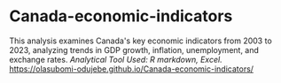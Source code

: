 # Canada-economic-indicators
This analysis examines Canada's key economic indicators from 2003 to 2023, analyzing trends in GDP growth, inflation, unemployment, and exchange rates. 
*Analytical Tool Used: R markdown, Excel.*
https://olasubomi-odujebe.github.io/Canada-economic-indicators/
